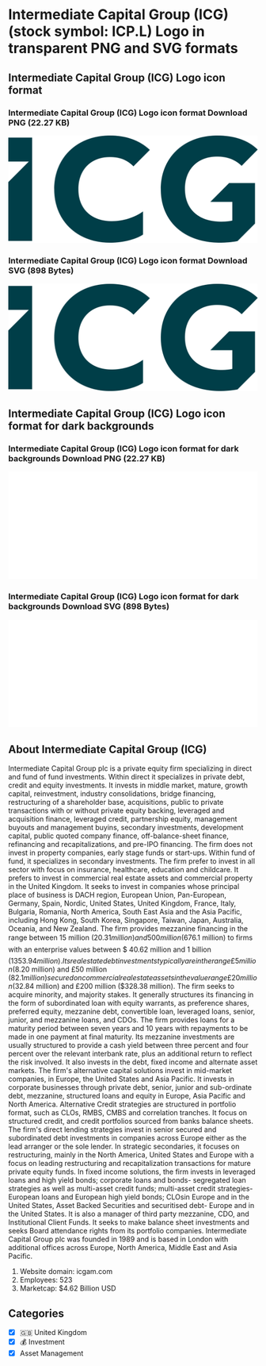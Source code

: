 # Intermediate Capital Group (ICG) (stock symbol: ICP.L) Logo in transparent PNG and SVG formats

## Intermediate Capital Group (ICG) Logo icon format

### Intermediate Capital Group (ICG) Logo icon format Download PNG (22.27 KB)

![Intermediate Capital Group (ICG) Logo icon format Download PNG (22.27 KB)](/img/orig/ICP.L-781311bf.png)

### Intermediate Capital Group (ICG) Logo icon format Download SVG (898 Bytes)

![Intermediate Capital Group (ICG) Logo icon format Download SVG (898 Bytes)](/img/orig/ICP.L-8d351dec.svg)

## Intermediate Capital Group (ICG) Logo icon format for dark backgrounds

### Intermediate Capital Group (ICG) Logo icon format for dark backgrounds Download PNG (22.27 KB)

![Intermediate Capital Group (ICG) Logo icon format for dark backgrounds Download PNG (22.27 KB)](/img/orig/ICP.L.D-f3b3f9d5.png)

### Intermediate Capital Group (ICG) Logo icon format for dark backgrounds Download SVG (898 Bytes)

![Intermediate Capital Group (ICG) Logo icon format for dark backgrounds Download SVG (898 Bytes)](/img/orig/ICP.L.D-876fda77.svg)

## About Intermediate Capital Group (ICG)

Intermediate Capital Group plc is a private equity firm specializing in direct and fund of fund investments. Within direct it specializes in private debt, credit and equity investments. It invests in middle market, mature, growth capital, reinvestment, industry consolidations, bridge financing, restructuring of a shareholder base, acquisitions, public to private transactions with or without private equity backing, leveraged and acquisition finance, leveraged credit, partnership equity, management buyouts and management buyins, secondary investments, development capital, public quoted company finance, off-balance-sheet finance, refinancing and recapitalizations, and pre-IPO financing. The firm does not invest in property companies, early stage funds or start-ups. Within fund of fund, it specializes in secondary investments. The firm prefer to invest in all sector with focus on insurance, healthcare, education and childcare. It prefers to invest in commercial real estate assets and commercial property in the United Kingdom. It seeks to invest in companies whose principal place of business is DACH region, European Union, Pan-European, Germany, Spain, Nordic, United States, United Kingdom, France, Italy, Bulgaria, Romania, North America, South East Asia and the Asia Pacific, including Hong Kong, South Korea, Singapore, Taiwan, Japan, Australia, Oceania, and New Zealand. The firm provides mezzanine financing in the range between 15 million ($20.31 million) and 500 million ($676.1 million) to firms with an enterprise values between $ 40.62 million and 1 billion ($1353.94 million). Its real estate debt investments typically are in the range £5 million ($8.20 million) and £50 million ($82.1 million) secured on commercial real estate assets in the value range £20 million ($32.84 million) and £200 million ($328.38 million). The firm seeks to acquire minority, and majority stakes. It generally structures its financing in the form of subordinated loan with equity warrants, as preference shares, preferred equity, mezzanine debt, convertible loan, leveraged loans, senior, junior, and mezzanine loans, and CDOs. The firm provides loans for a maturity period between seven years and 10 years with repayments to be made in one payment at final maturity. Its mezzanine investments are usually structured to provide a cash yield between three percent and four percent over the relevant interbank rate, plus an additional return to reflect the risk involved. It also invests in the debt, fixed income and alternate asset markets. The firm's alternative capital solutions invest in mid-market companies, in Europe, the United States and Asia Pacific. It invests in corporate businesses through private debt, senior, junior and sub-ordinate debt, mezzanine, structured loans and equity in Europe, Asia Pacific and North America. Alternative Credit strategies are structured in portfolio format, such as CLOs, RMBS, CMBS and correlation tranches. It focus on structured credit, and credit portfolios sourced from banks balance sheets. The firm's direct lending strategies invest in senior secured and subordinated debt investments in companies across Europe either as the lead arranger or the sole lender. In strategic secondaries, it focuses on restructuring, mainly in the North America, United States and Europe with a focus on leading restructuring and recapitalization transactions for mature private equity funds. In fixed income solutions, the firm invests in leveraged loans and high yield bonds; corporate loans and bonds- segregated loan strategies as well as multi-asset credit funds; multi-asset credit strategies- European loans and European high yield bonds; CLOsin Europe and in the United States, Asset Backed Securities and securitised debt- Europe and in the United States. It is also a manager of third party mezzanine, CDO, and Institutional Client Funds. It seeks to make balance sheet investments and seeks Board attendance rights from its portfolio companies. Intermediate Capital Group plc was founded in 1989 and is based in London with additional offices across Europe, North America, Middle East and Asia Pacific.

1. Website domain: icgam.com
2. Employees: 523
3. Marketcap: $4.62 Billion USD


## Categories
- [x] 🇬🇧 United Kingdom
- [x] 💰 Investment
- [x] Asset Management
